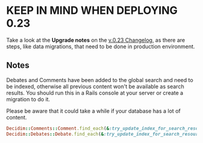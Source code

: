 # KEEP IN MIND WHEN DEPLOYING 0.23

Take a look at the **Upgrade notes** on the [v.0.23 Changelog](https://github.com/decidim/decidim/blob/0.23-stable/CHANGELOG.md), as there are steps, like data migrations, that need to be done in production environment.

## Notes

Debates and Comments have been added to the global search and need to be indexed, otherwise all previous content won't be available as search results. You should run this in a Rails console at your server or create a migration to do it.

Please be aware that it could take a while if your database has a lot of content.
```ruby
Decidim::Comments::Comment.find_each(&:try_update_index_for_search_resource)
Decidim::Debates::Debate.find_each(&:try_update_index_for_search_resource)
```
